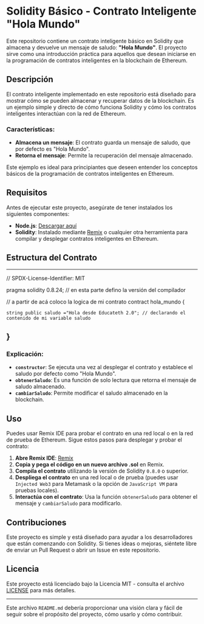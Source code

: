 # Solidity Básico - Contrato Inteligente "Hola Mundo" 

Este repositorio contiene un contrato inteligente básico en Solidity que almacena y devuelve un mensaje de saludo: **"Hola Mundo"**. El proyecto sirve como una introducción práctica para aquellos que desean iniciarse en la programación de contratos inteligentes en la blockchain de Ethereum.

## Descripción

El contrato inteligente implementado en este repositorio está diseñado para mostrar cómo se pueden almacenar y recuperar datos de la blockchain. Es un ejemplo simple y directo de cómo funciona Solidity y cómo los contratos inteligentes interactúan con la red de Ethereum.

### Características:
- **Almacena un mensaje**: El contrato guarda un mensaje de saludo, que por defecto es "Hola Mundo".
- **Retorna el mensaje**: Permite la recuperación del mensaje almacenado.

Este ejemplo es ideal para principiantes que deseen entender los conceptos básicos de la programación de contratos inteligentes en Ethereum.

## Requisitos

Antes de ejecutar este proyecto, asegúrate de tener instalados los siguientes componentes:

- **Node.js**: [Descargar aquí](https://nodejs.org/)
- **Solidity**: Instalado mediante [Remix](https://remix.ethereum.org/) o cualquier otra herramienta para compilar y desplegar contratos inteligentes en Ethereum.

## Estructura del Contrato
--------------------------------------------------------------------------------------------------------
// SPDX-License-Identifier: MIT

pragma solidity 0.8.24; // en esta parte defino la versión del compilador

// a partir de acá coloco la logica de mi contrato
contract hola_mundo {

    string public saludo ="Hola desde Educateth 2.0"; // declarando el contenido de mi variable saludo

}
--------------------------------------------------------------------------------------------------------
### Explicación:
- **`constructor`**: Se ejecuta una vez al desplegar el contrato y establece el saludo por defecto como "Hola Mundo".
- **`obtenerSaludo`**: Es una función de solo lectura que retorna el mensaje de saludo almacenado.
- **`cambiarSaludo`**: Permite modificar el saludo almacenado en la blockchain.

## Uso

Puedes usar Remix IDE para probar el contrato en una red local o en la red de prueba de Ethereum. Sigue estos pasos para desplegar y probar el contrato:

1. **Abre Remix IDE**: [Remix](https://remix.ethereum.org/)
2. **Copia y pega el código en un nuevo archivo .sol** en Remix.
3. **Compila el contrato** utilizando la versión de Solidity `0.8.0` o superior.
4. **Despliega el contrato** en una red local o de prueba (puedes usar `Injected Web3` para Metamask o la opción de `JavaScript VM` para pruebas locales).
5. **Interactúa con el contrato**: Usa la función `obtenerSaludo` para obtener el mensaje y `cambiarSaludo` para modificarlo.

## Contribuciones

Este proyecto es simple y está diseñado para ayudar a los desarrolladores que están comenzando con Solidity. Si tienes ideas o mejoras, siéntete libre de enviar un Pull Request o abrir un Issue en este repositorio.

## Licencia

Este proyecto está licenciado bajo la Licencia MIT - consulta el archivo [LICENSE](LICENSE) para más detalles.

---

Este archivo `README.md` debería proporcionar una visión clara y fácil de seguir sobre el propósito del proyecto, cómo usarlo y cómo contribuir.
